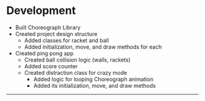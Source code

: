 # Development

* Built Choreograph Library
* Created project design structure
    * Added classes for racket and ball
    * Added initialization, move, and draw methods for each
* Created ping pong app
    * Created ball collision logic (walls, rackets)
    * Added score counter
    * Created distraction class for crazy mode
        * Added logic for looping Choreograph animation
        * Added its initialization, move, and draw methods
    


---
